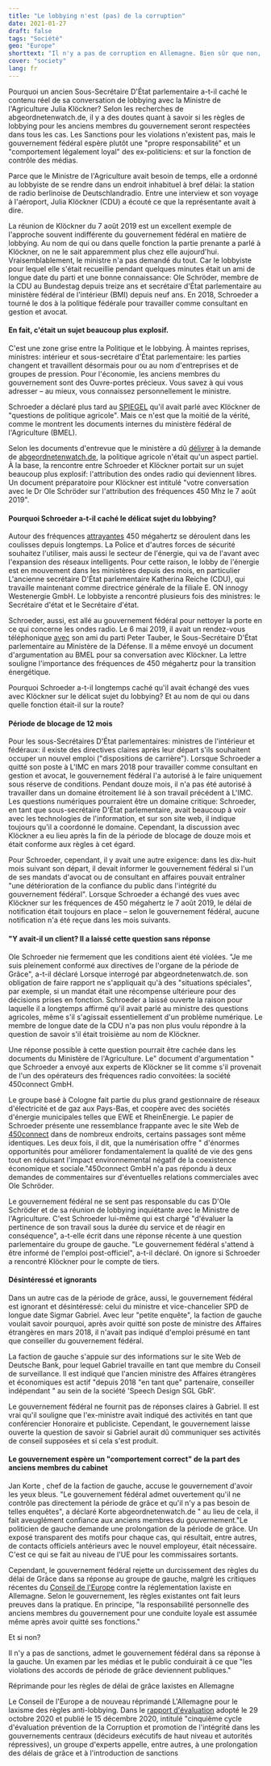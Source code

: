 ```yaml
---
title: "Le lobbying n'est (pas) de la corruption"
date: 2021-01-27
draft: false
tags: "Société"
geo: "Europe"
shorttext: "Il n'y a pas de corruption en Allemagne. Bien sûr que non, ce n'est pas de la corruption si vous vous retrouvez là-bas en tant qu'ex zombie politique que vous avez aidé en tant que politicien."
cover: "society"
lang: fr
---
```


Pourquoi un ancien Sous-Secrétaire D'État parlementaire a-t-il caché le contenu réel de sa conversation de lobbying avec la Ministre de l'Agriculture Julia Klöckner? Selon les recherches de abgeordnetenwatch.de, il y a des doutes quant à savoir si les règles de lobbying pour les anciens membres du gouvernement seront respectées dans tous les cas. Les Sanctions pour les violations n'existent pas, mais le gouvernement fédéral espère plutôt une "propre responsabilité" et un "comportement légalement loyal" des ex-politiciens: et sur la fonction de contrôle des médias.

Parce que le Ministre de l'Agriculture avait besoin de temps, elle a ordonné au lobbyiste de se rendre dans un endroit inhabituel à bref délai: la station de radio berlinoise de Deutschlandradio. Entre une interview et son voyage à l'aéroport, Julia Klöckner (CDU) a écouté ce que la représentante avait à dire.

La réunion de Klöckner du 7 août 2019 est un excellent exemple de l'approche souvent indifférente du gouvernement fédéral en matière de lobbying. Au nom de qui ou dans quelle fonction la partie prenante a parlé à Klöckner, on ne le sait apparemment plus chez elle aujourd'hui. Vraisemblablement, le ministre n'a pas demandé du tout. Car le lobbyiste pour lequel elle s'était recueillie pendant quelques minutes était un ami de longue date du parti et une bonne connaissance: Ole Schröder, membre de la CDU au Bundestag depuis treize ans et secrétaire d'État parlementaire au ministère fédéral de l'intérieur (BMI) depuis neuf ans. En 2018, Schroeder a tourné le dos à la politique fédérale pour travailler comme consultant en gestion et avocat.

#### En fait, c'était un sujet beaucoup plus explosif.

C'est une zone grise entre la Politique et le lobbying. À maintes reprises, ministres: intérieur et sous-secrétaire d'État parlementaire: les parties changent et travaillent désormais pour ou au nom d'entreprises et de groupes de pression. Pour l'économie, les anciens membres du gouvernement sont des Ouvre-portes précieux. Vous savez à qui vous adresser – au mieux, vous connaissez personnellement le ministre.

Schroeder a déclaré plus tard au [SPIEGEL](https://www.spiegel.de/politik/beraterjobs-wenn-ex-politiker-ihre-adressbuecher-versilbern-a-00000000-0002-0001-0000-000168763960 "Wenn Ex-Politiker ihre Adressbücher versilbern") qu'il avait parlé avec Klöckner de "questions de politique agricole". Mais ce n'est que la moitié de la vérité, comme le montrent les documents internes du ministère fédéral de l'Agriculture (BMEL).

Selon les documents d'entrevue que le ministère a dû [délivrer](/static/downloads/450Mhz-Lobbytreffen-Unterlagen_kompakt.pdf "Vergabe der Lizenzen im 450 Mhz Frequenzbereich") à la demande de [abgeordnetenwatch.de](https://fragdenstaat.de/anfrage/informationen-zu-lobbykontakten-bmel/#nachricht-449827 "Informationen zu Lobbykontakten"), la politique agricole n'était qu'un aspect partiel. À la base, la rencontre entre Schroeder et Klöckner portait sur un sujet beaucoup plus explosif: l'attribution des ondes radio qui deviennent libres. Un document préparatoire pour Klöckner est intitulé "votre conversation avec le Dr Ole Schröder sur l'attribution des fréquences 450 Mhz le 7 août 2019".

#### Pourquoi Schroeder a-t-il caché le délicat sujet du lobbying?

Autour des fréquences [attrayantes](https://www.spiegel.de/wirtschaft/peter-altmaier-und-horst-seehofer-streiten-um-frei-werdende-funkfrequenzen-a-d7ba2fa6-bdbd-4d53-a58c-72cd93bafca2 "Wer darf die freien Funkwellen nutzen?") 450 mégahertz se déroulent dans les coulisses depuis longtemps. La Police et d'autres forces de sécurité souhaitez l'utiliser, mais aussi le secteur de l'énergie, qui va de l'avant avec l'expansion des réseaux intelligents. Pour cette raison, le lobby de l'énergie est en mouvement dans les ministères depuis des mois, en particulier L'ancienne secrétaire D'État parlementaire Katherina Reiche (CDU), qui travaille maintenant comme directrice générale de la filiale E. ON innogy Westenergie GmbH. Le lobbyiste a rencontré plusieurs fois des ministres: le Secrétaire d'état et le Secrétaire d'état.

Schroeder, aussi, est allé au gouvernement fédéral pour nettoyer la porte en ce qui concerne les ondes radio. Le 6 mai 2019, il avait un rendez-vous téléphonique [avec](https://fragdenstaat.de/anfrage/informationen-zu-lobbykontakten-bmvg/471532/anhang/Scan.pdf "Informationen zu Lobbykontakten Scan") son ami du parti Peter Tauber, le Sous-Secrétaire D'État parlementaire au Ministère de la Défense. Il a même envoyé un document d'argumentation au BMEL pour sa conversation avec Klöckner. La lettre souligne l'importance des fréquences de 450 mégahertz pour la transition énergétique.

Pourquoi Schroeder a-t-il longtemps caché qu'il avait échangé des vues avec Klöckner sur le délicat sujet du lobbying? Et au nom de qui ou dans quelle fonction était-il sur la route?

#### Période de blocage de 12 mois

Pour les sous-Secrétaires D'État parlementaires: ministres de l'intérieur et fédéraux: il existe des directives claires après leur départ s'ils souhaitent occuper un nouvel emploi ("dispositions de carrière"). Lorsque Schroeder a quitté son poste à L'IMC en mars 2018 pour travailler comme consultant en gestion et avocat, le gouvernement fédéral l'a autorisé à le faire uniquement sous réserve de conditions. Pendant douze mois, il n'a pas été autorisé à travailler dans un domaine étroitement lié à son travail précédent à L'IMC. Les questions numériques pourraient être un domaine critique: Schroeder, en tant que sous-secrétaire D'État parlementaire, avait beaucoup à voir avec les technologies de l'information, et sur son site web, il indique toujours qu'il a coordonné le domaine. Cependant, la discussion avec Klöckner a eu lieu après la fin de la période de blocage de douze mois et était conforme aux règles à cet égard.

Pour Schroeder, cependant, il y avait une autre exigence: dans les dix-huit mois suivant son départ, il devait informer le gouvernement fédéral si l'un de ses mandats d'avocat ou de consultant en affaires pouvait entraîner "une détérioration de la confiance du public dans l'intégrité du gouvernement fédéral". Lorsque Schroeder a échangé des vues avec Klöckner sur les fréquences de 450 mégahertz le 7 août 2019, le délai de notification était toujours en place – selon le gouvernement fédéral, aucune notification n'a été reçue dans les mois suivants.

#### "Y avait-il un client? Il a laissé cette question sans réponse

Ole Schroeder nie fermement que les conditions aient été violées. "Je me suis pleinement conformé aux directives de l'organe de la période de Grâce", a-t-il déclaré Lorsque interrogé par abgeordnetenwatch.de. son obligation de faire rapport ne s'appliquait qu'à des "situations spéciales", par exemple, si un mandat était une récompense ultérieure pour des décisions prises en fonction. Schroeder a laissé ouverte la raison pour laquelle il a longtemps affirmé qu'il avait parlé au ministre des questions agricoles, même s'il s'agissait essentiellement d'un problème numérique. Le membre de longue date de la CDU n'a pas non plus voulu répondre à la question de savoir s'il était troisième au nom de Klöckner.

Une réponse possible à cette question pourrait être cachée dans les documents du Ministère de l'Agriculture. Le" document d'argumentation " que Schroeder a envoyé aux experts de Klöckner se lit comme s'il provenait de l'un des opérateurs des fréquences radio convoitées: la société 450connect GmbH.

Le groupe basé à Cologne fait partie du plus grand gestionnaire de réseaux d'électricité et de gaz aux Pays-Bas, et coopère avec des sociétés d'énergie municipales telles que EWE et RheinEnergie. Le papier de Schroeder présente une ressemblance frappante avec le site Web de [450connect](https://www.450connect.de/die-digitalisierung-der-energiewirtschaft "Die Digitalisierung der Energiewirtschaft") dans de nombreux endroits, certains passages sont même identiques. Les deux fois, il dit, que la numérisation offre " d'énormes opportunités pour améliorer fondamentalement la qualité de vie des gens tout en réduisant l'impact environnemental négatif de la coexistence économique et sociale."450connect GmbH n'a pas répondu à deux demandes de commentaires sur d'éventuelles relations commerciales avec Ole Schröder.

Le gouvernement fédéral ne se sent pas responsable du cas D'Ole Schröder et de sa réunion de lobbying inquiétante avec le Ministre de l'Agriculture. C'est Schroeder lui-même qui est chargé "d'évaluer la pertinence de son travail sous la durée du service et de réagir en conséquence", a-t-elle écrit dans une réponse récente  à une question parlementaire du groupe de gauche. "Le gouvernement fédéral s'attend à être informé de l'emploi post-officiel", a-t-il déclaré. On ignore si Schroeder a rencontré Klöckner pour le compte de tiers.

#### Désintéressé et ignorants

Dans un autre cas de la période de grâce, aussi, le gouvernement fédéral est ignorant et désintéressé: celui du ministre et vice-chancelier SPD de longue date Sigmar Gabriel. Avec leur "petite enquête", la faction de gauche voulait savoir pourquoi, après avoir quitté son poste de ministre des Affaires étrangères en mars 2018, il n'avait pas indiqué d'emploi présumé en tant que conseiller du gouvernement fédéral.

La faction de gauche s'appuie sur des informations sur le site Web de Deutsche Bank, pour lequel Gabriel travaille en tant que membre du Conseil de surveillance. Il est indiqué  que l'ancien ministre des Affaires étrangères et économiques est actif "depuis 2018 "en tant que" partenaire, conseiller indépendant " au sein de la société 'Speech Design SGL GbR'.

Le gouvernement fédéral ne fournit pas de réponses claires à Gabriel. Il est vrai qu'il souligne que l'ex-ministre avait indiqué des activités en tant que conférencier Honoraire et publiciste. Cependant, le gouvernement laisse ouverte la question de savoir si Gabriel aurait dû communiquer ses activités de conseil supposées et si cela s'est produit.

#### Le gouvernement espère un "comportement correct" de la part des anciens membres du cabinet

Jan Korte , chef de la faction de gauche, accuse le gouvernement d'avoir les yeux bleus. "Le gouvernement fédéral admet ouvertement qu'il ne contrôle pas directement la période de grâce et qu'il n'y a pas besoin de telles enquêtes", a déclaré Korte abgeordnetenwatch.de " au lieu de cela, il fait aveuglément confiance aux anciens membres du gouvernement."Le politicien de gauche demande une prolongation de la période de grâce. Un exposé transparent des motifs pour chaque cas, qui résultait, entre autres, de contacts officiels antérieurs avec le nouvel employeur, était nécessaire. C'est ce qui se fait au niveau de l'UE pour les commissaires sortants.

Cependant, le gouvernement fédéral rejette un durcissement des règles du délai de Grâce dans sa réponse au groupe de gauche, malgré les critiques récentes du [Conseil de l'Europe](https://www.spiegel.de/politik/deutschland/europarat-beklagt-fehlende-transparenz-auf-hoechster-regierungsebene-in-deutschland-a-e6a768fd-5367-4d00-8776-62a5120a6b5d "Europarat beklagt fehlende Transparenz auf höchster Regierungsebene in Deutschland") contre la réglementation laxiste en Allemagne. Selon le gouvernement, les règles existantes ont fait leurs preuves dans la pratique. En principe, "la responsabilité personnelle des anciens membres du gouvernement pour une conduite loyale est assumée même après avoir quitté ses fonctions."

Et si non?

Il n'y a pas de sanctions, admet le gouvernement fédéral dans sa réponse à la gauche. Un examen par les médias et le public conduirait à ce que "les violations des accords de période de grâce deviennent publiques."

Réprimande pour les règles de délai de grâce laxistes en Allemagne

Le Conseil de l'Europe a de nouveau réprimandé L'Allemagne pour le laxisme des règles anti-lobbying. Dans le [rapport d'évaluation](/static/downloads/GrecoEval5Germany-PUBLIC.pdf "EVALUIERUNGSBERICHT Deutschland") adopté le 29 octobre 2020 et publié le 15 décembre 2020, intitulé "cinquième cycle d'évaluation prévention de la Corruption et promotion de l'intégrité dans les gouvernements centraux (décideurs exécutifs de haut niveau et autorités répressives), un groupe d'experts appelle, entre autres, à une prolongation des délais de grâce et à l'introduction de sanctions
